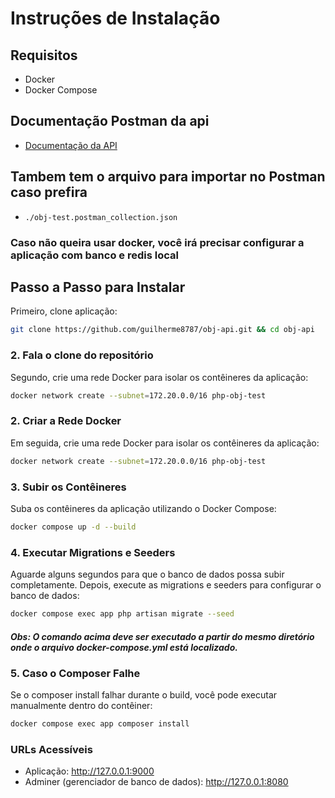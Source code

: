 # Instruções de Instalação

## Requisitos
- Docker
- Docker Compose

## Documentação Postman da api

- [Documentação da API](https://documenter.getpostman.com/view/14359832/2sAXjDevkw)

## Tambem tem o arquivo para importar no Postman caso prefira

- `./obj-test.postman_collection.json`

### Caso não queira usar docker, você irá precisar configurar a aplicação com banco e redis local

## Passo a Passo para Instalar

Primeiro, clone aplicação:

```bash
git clone https://github.com/guilherme8787/obj-api.git && cd obj-api
```

### 2. Fala o clone do repositório

Segundo, crie uma rede Docker para isolar os contêineres da aplicação:

```bash
docker network create --subnet=172.20.0.0/16 php-obj-test
```

### 2. Criar a Rede Docker

Em seguida, crie uma rede Docker para isolar os contêineres da aplicação:

```bash
docker network create --subnet=172.20.0.0/16 php-obj-test
```

### 3. Subir os Contêineres

Suba os contêineres da aplicação utilizando o Docker Compose:

```bash
docker compose up -d --build
```

### 4. Executar Migrations e Seeders

Aguarde alguns segundos para que o banco de dados possa subir completamente. Depois, execute as migrations e seeders para configurar o banco de dados:

```bash
docker compose exec app php artisan migrate --seed
```

##### Obs: O comando acima deve ser executado a partir do mesmo diretório onde o arquivo docker-compose.yml está localizado.

### 5. Caso o Composer Falhe

Se o composer install falhar durante o build, você pode executar manualmente dentro do contêiner:

```bash
docker compose exec app composer install
```

### URLs Acessíveis

- Aplicação: http://127.0.0.1:9000
- Adminer (gerenciador de banco de dados): http://127.0.0.1:8080
